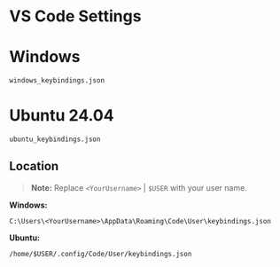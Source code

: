 # VS Code Settings

# Windows

`windows_keybindings.json`

# Ubuntu 24.04

`ubuntu_keybindings.json`

## Location

> **Note:** Replace `<YourUsername>` | `$USER` with your user name.

**Windows:**

`C:\Users\<YourUsername>\AppData\Roaming\Code\User\keybindings.json`

**Ubuntu:**

`/home/$USER/.config/Code/User/keybindings.json`
